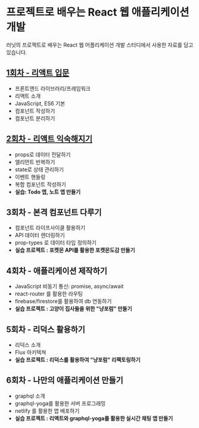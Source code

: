 # 프로젝트로 배우는 React 웹 애플리케이션 개발

러닛의 프로젝트로 배우는 React 웹 어플리케이션 개발 스터디에서 사용한 자료를 담고 있습니다.

## [1회차 - 리액트 입문](./Lecture1/README.md)

- 프론트엔드 라이브러리/프레임워크
- 리액트 소개
- JavaScript, ES6 기본
- 컴포넌트 작성하기
- 컴포넌트 분리하기

## [2회차 - 리액트 익숙해지기](./Lecture2/README.md)

- props로 데이터 전달하기
- 엘리먼트 반복하기
- state로 상태 관리하기
- 이벤트 핸들링
- 복합 컴포넌트 작성하기
- **실습: Todo 앱, 노트 앱 만들기**

## 3회차 -  본격 컴포넌트 다루기

- 컴포넌트 라이프사이클 활용하기
- API 데이터 렌더링하기
- prop-types 로 데이터 타입 정의하기
- **실습 프로젝트 : 포켓몬 API를 활용한 포켓몬도감 만들기**

## 4회차 - 애플리케이션 제작하기

- JavaScript 비동기 통신: promise, async/await
- react-router 를 활용한 라우팅
- firebase/firestore를 활용하여 db 연동하기
- **실습 프로젝트 : 고양이 집사들을 위한 "냥포럼" 만들기**

## 5회차 - 리덕스 활용하기

- 리덕스 소개
- Flux 아키텍쳐
- **실습 프로젝트 : 리덕스를 활용하여 "냥포럼" 리팩토링하기**

## 6회차 - 나만의 애플리케이션 만들기

- graphql 소개
- graphql-yoga를 활용한 서버 프로그래밍
- netlify 를 활용한 앱 배포하기
- **실습 프로젝트 : 리액트와 graphql-yoga를 활용한 실시간 채팅 앱 만들기**
